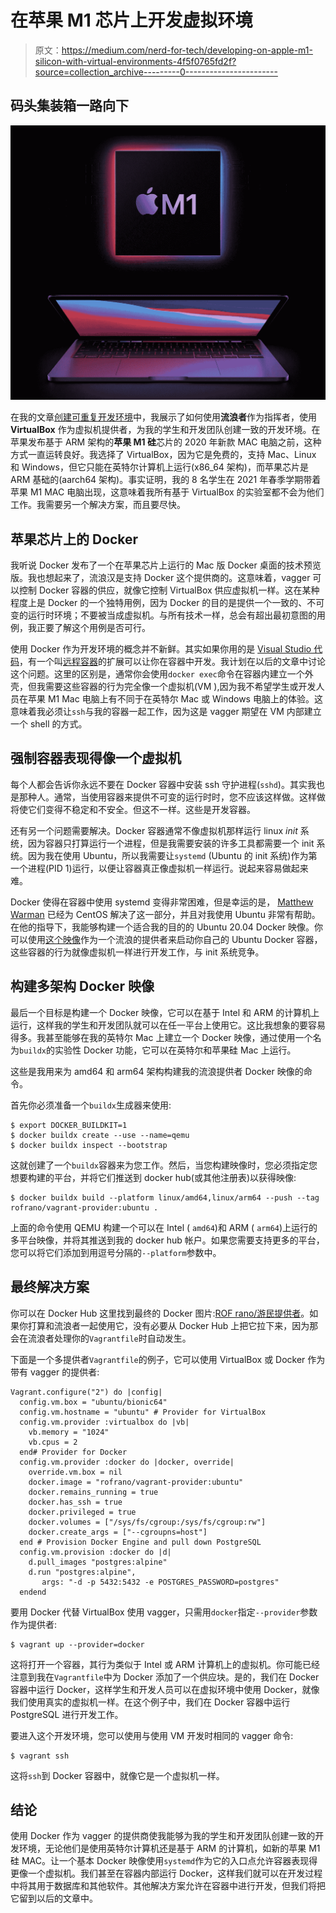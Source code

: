 # 在苹果 M1 芯片上开发虚拟环境

> 原文：<https://medium.com/nerd-for-tech/developing-on-apple-m1-silicon-with-virtual-environments-4f5f0765fd2f?source=collection_archive---------0----------------------->

## 码头集装箱一路向下

![](img/6828bce9f508cf7e9fd1e679a226f062.png)

在我的文章[创建可重复开发环境](https://johnrofrano.medium.com/creating-reproducible-development-environments-fac8d6471f35)中，我展示了如何使用**流浪者**作为指挥者，使用 **VirtualBox** 作为虚拟机提供者，为我的学生和开发团队创建一致的开发环境。在苹果发布基于 ARM 架构的**苹果 M1 硅**芯片的 2020 年新款 MAC 电脑之前，这种方式一直运转良好。我选择了 VirtualBox，因为它是免费的，支持 Mac、Linux 和 Windows，但它只能在英特尔计算机上运行(x86_64 架构)，而苹果芯片是 ARM 基础的(aarch64 架构)。事实证明，我的 8 名学生在 2021 年春季学期带着苹果 M1 MAC 电脑出现，这意味着我所有基于 VirtualBox 的实验室都不会为他们工作。我需要另一个解决方案，而且要尽快。

## 苹果芯片上的 Docker

我听说 Docker 发布了一个在苹果芯片上运行的 Mac 版 Docker 桌面的技术预览版。我也想起来了，流浪汉是支持 Docker 这个提供商的。这意味着，vagger 可以控制 Docker 容器的供应，就像它控制 VirtualBox 供应虚拟机一样。这在某种程度上是 Docker 的一个独特用例，因为 Docker 的目的是提供一个一致的、不可变的运行时环境；不要被当成虚拟机。与所有技术一样，总会有超出最初意图的用例，我正要了解这个用例是否可行。

使用 Docker 作为开发环境的概念并不新鲜。其实如果你用的是 [Visual Studio 代码](https://code.visualstudio.com)，有一个叫[远程容器](https://marketplace.visualstudio.com/items?itemName=ms-vscode-remote.remote-containers)的扩展可以让你在容器中开发。我计划在以后的文章中讨论这个问题。这里的区别是，通常你会使用`docker exec`命令在容器内建立一个外壳，但我需要这些容器的行为完全像一个虚拟机(VM ),因为我不希望学生或开发人员在苹果 M1 Mac 电脑上有不同于在英特尔 Mac 或 Windows 电脑上的体验。这意味着我必须让`ssh`与我的容器一起工作，因为这是 vagger 期望在 VM 内部建立一个 shell 的方式。

## 强制容器表现得像一个虚拟机

每个人都会告诉你永远不要在 Docker 容器中安装 ssh 守护进程(`sshd`)。其实我也是那种人。通常，当使用容器来提供不可变的运行时时，您不应该这样做。这样做将使它们变得不稳定和不安全。但这不一样。这些是开发容器。

还有另一个问题需要解决。Docker 容器通常不像虚拟机那样运行 linux *init* 系统，因为容器只打算运行一个进程，但是我需要安装的许多工具都需要一个 init 系统。因为我在使用 Ubuntu，所以我需要让`systemd` (Ubuntu 的 init 系统)作为第一个进程(PID 1)运行，以便让容器真正像虚拟机一样运行。说起来容易做起来难。

Docker 使得在容器中使用 systemd 变得非常困难，但是幸运的是， [Matthew Warman](http://mcwarman.github.io) 已经为 CentOS 解决了这一部分，并且对我使用 Ubuntu 非常有帮助。在他的指导下，我能够构建一个适合我的目的的 Ubuntu 20.04 Docker 映像。你可以使用[这个映像](https://hub.docker.com/r/rofrano/vagrant-provider)作为一个流浪的提供者来启动你自己的 Ubuntu Docker 容器，这些容器的行为就像虚拟机一样进行开发工作，与 init 系统竞争。

## 构建多架构 Docker 映像

最后一个目标是构建一个 Docker 映像，它可以在基于 Intel 和 ARM 的计算机上运行，这样我的学生和开发团队就可以在任一平台上使用它。这比我想象的要容易得多。我甚至能够在我的英特尔 Mac 上建立一个 Docker 映像，通过使用一个名为`buildx`的实验性 Docker 功能，它可以在英特尔和苹果硅 Mac 上运行。

这些是我用来为 amd64 和 arm64 架构构建我的流浪提供者 Docker 映像的命令。

首先你必须准备一个`buildx`生成器来使用:

```
$ export DOCKER_BUILDKIT=1
$ docker buildx create --use --name=qemu
$ docker buildx inspect --bootstrap
```

这就创建了一个`buildx`容器来为您工作。然后，当您构建映像时，您必须指定您想要构建的平台，并将它们推送到 docker hub(或其他注册表)以获得映像:

```
$ docker buildx build --platform linux/amd64,linux/arm64 --push --tag rofrano/vagrant-provider:ubuntu .
```

上面的命令使用 QEMU 构建一个可以在 Intel ( `amd64`)和 ARM ( `arm64`)上运行的多平台映像，并将其推送到我的 docker hub 帐户。如果您需要支持更多的平台，您可以将它们添加到用逗号分隔的`--platform`参数中。

## 最终解决方案

你可以在 Docker Hub 这里找到最终的 Docker 图片:[ROF rano/游民提供者](https://hub.docker.com/r/rofrano/vagrant-provider)。如果你打算和流浪者一起使用它，没有必要从 Docker Hub 上把它拉下来，因为那会在流浪者处理你的`Vagrantfile`时自动发生。

下面是一个多提供者`Vagrantfile`的例子，它可以使用 VirtualBox 或 Docker 作为带有 vagger 的提供者:

```
Vagrant.configure("2") do |config|
  config.vm.box = "ubuntu/bionic64"
  config.vm.hostname = "ubuntu" # Provider for VirtualBox
  config.vm.provider :virtualbox do |vb|
    vb.memory = "1024"
    vb.cpus = 2
  end# Provider for Docker
  config.vm.provider :docker do |docker, override|
    override.vm.box = nil
    docker.image = "rofrano/vagrant-provider:ubuntu"
    docker.remains_running = true
    docker.has_ssh = true
    docker.privileged = true
    docker.volumes = ["/sys/fs/cgroup:/sys/fs/cgroup:rw"]
    docker.create_args = ["--cgroupns=host"]
  end # Provision Docker Engine and pull down PostgreSQL
  config.vm.provision :docker do |d|
    d.pull_images "postgres:alpine"
    d.run "postgres:alpine",
       args: "-d -p 5432:5432 -e POSTGRES_PASSWORD=postgres"
  endend
```

要用 Docker 代替 VirtualBox 使用 vagger，只需用`docker`指定`--provider`参数作为提供者:

```
$ vagrant up --provider=docker
```

这将打开一个容器，其行为类似于 Intel 或 ARM 计算机上的虚拟机。你可能已经注意到我在`Vagrantfile`中为 Docker 添加了一个供应块。是的，我们在 Docker 容器中运行 Docker，这样学生和开发人员可以在虚拟环境中使用 Docker，就像我们使用真实的虚拟机一样。在这个例子中，我们在 Docker 容器中运行 PostgreSQL 进行开发工作。

要进入这个开发环境，您可以使用与使用 VM 开发时相同的 vagger 命令:

```
$ vagrant ssh
```

这将`ssh`到 Docker 容器中，就像它是一个虚拟机一样。

## 结论

使用 Docker 作为 vagger 的提供商使我能够为我的学生和开发团队创建一致的开发环境，无论他们是使用英特尔计算机还是基于 ARM 的计算机，如新的苹果 M1 硅 MAC。让一个基本 Docker 映像使用`systemd`作为它的入口点允许容器表现得更像一个虚拟机。我们甚至在容器内部运行 Docker，这样我们就可以在开发过程中将其用于数据库和其他软件。其他解决方案允许在容器中进行开发，但我们将把它留到以后的文章中。